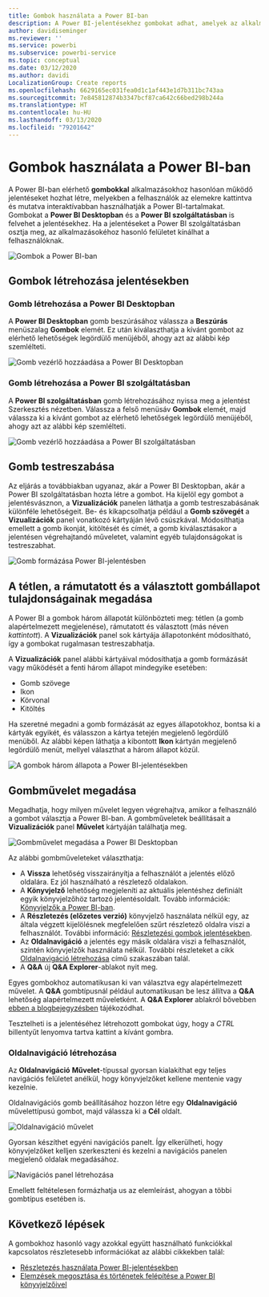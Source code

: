 ```yaml
---
title: Gombok használata a Power BI-ban
description: A Power BI-jelentésekhez gombokat adhat, amelyek az alkalmazásokéhoz hasonlóvá teszik a jelentés működését, és mélyebb interakciót kínálnak a felhasználókkal.
author: davidiseminger
ms.reviewer: ''
ms.service: powerbi
ms.subservice: powerbi-service
ms.topic: conceptual
ms.date: 03/12/2020
ms.author: davidi
LocalizationGroup: Create reports
ms.openlocfilehash: 6629165ec031fea0d1c1af443e1d7b311bc743aa
ms.sourcegitcommit: 7e845812874b3347bcf87ca642c66bed298b244a
ms.translationtype: HT
ms.contentlocale: hu-HU
ms.lasthandoff: 03/13/2020
ms.locfileid: "79201642"
---
```

# <a name="use-buttons-in-power-bi"></a>Gombok használata a Power BI-ban
A Power BI-ban elérhető **gombokkal** alkalmazásokhoz hasonlóan működő jelentéseket hozhat létre, melyekben a felhasználók az elemekre kattintva és mutatva interaktívabban használhatják a Power BI-tartalmakat. Gombokat a **Power BI Desktopban** és a **Power BI szolgáltatásban** is felvehet a jelentésekhez. Ha a jelentéseket a Power BI szolgáltatásban osztja meg, az alkalmazásokéhoz hasonló felületet kínálhat a felhasználóknak.

![Gombok a Power BI-ban](media/desktop-buttons/power-bi-buttons.png)

## <a name="create-buttons-in-reports"></a>Gombok létrehozása jelentésekben

### <a name="create-a-button-in-power-bi-desktop"></a>Gomb létrehozása a Power BI Desktopban

A **Power BI Desktopban** gomb beszúrásához válassza a **Beszúrás** menüszalag **Gombok** elemét. Ez után kiválaszthatja a kívánt gombot az elérhető lehetőségek legördülő menüjéből, ahogy azt az alábbi kép szemlélteti. 

![Gomb vezérlő hozzáadása a Power BI Desktopban](media/desktop-buttons/power-bi-button-dropdown.png)

### <a name="create-a-button-in-the-power-bi-service"></a>Gomb létrehozása a Power BI szolgáltatásban

A **Power BI szolgáltatásban** gomb létrehozásához nyissa meg a jelentést Szerkesztés nézetben. Válassza a felső menüsáv **Gombok** elemét, majd válassza ki a kívánt gombot az elérhető lehetőségek legördülő menüjéből, ahogy azt az alábbi kép szemlélteti. 

![Gomb vezérlő hozzáadása a Power BI szolgáltatásban](media/desktop-buttons/power-bi-button-service-dropdown.png)

## <a name="customize-a-button"></a>Gomb testreszabása

Az eljárás a továbbiakban ugyanaz, akár a Power BI Desktopban, akár a Power BI szolgáltatásban hozta létre a gombot. Ha kijelöl egy gombot a jelentésvásznon, a **Vizualizációk** panelen láthatja a gomb testreszabásának különféle lehetőségeit. Be- és kikapcsolhatja például a **Gomb szövegét** a **Vizualizációk** panel vonatkozó kártyáján lévő csúszkával. Módosíthatja emellett a gomb ikonját, kitöltését és címét, a gomb kiválasztásakor a jelentésen végrehajtandó műveletet, valamint egyéb tulajdonságokat is testreszabhat.

![Gomb formázása Power BI-jelentésben](media/desktop-buttons/power-bi-button-properties.png)

## <a name="set-button-properties-when-idle-hovered-over-or-selected"></a>A tétlen, a rámutatott és a választott gombállapot tulajdonságainak megadása

A Power BI a gombok három állapotát különbözteti meg: tétlen (a gomb alapértelmezett megjelenése), rámutatott és választott (más néven *kattintott*). A **Vizualizációk** panel sok kártyája állapotonként módosítható, így a gombokat rugalmasan testreszabhatja.

A **Vizualizációk** panel alábbi kártyáival módosíthatja a gomb formázását vagy működését a fenti három állapot mindegyike esetében:

* Gomb szövege
* Ikon
* Körvonal
* Kitöltés

Ha szeretné megadni a gomb formázását az egyes állapotokhoz, bontsa ki a kártyák egyikét, és válasszon a kártya tetején megjelenő legördülő menüből. Az alábbi képen láthatja a kibontott **Ikon** kártyán megjelenő legördülő menüt, mellyel választhat a három állapot közül.

![A gombok három állapota a Power BI-jelentésekben](media/desktop-buttons/power-bi-button-format.png)


## <a name="select-the-action-for-a-button"></a>Gombművelet megadása

Megadhatja, hogy milyen művelet legyen végrehajtva, amikor a felhasználó a gombot választja a Power BI-ban. A gombműveletek beállításait a **Vizualizációk** panel **Művelet** kártyáján találhatja meg.

![Gombművelet megadása a Power BI Desktopban](media/desktop-buttons/power-bi-button-action.png)

Az alábbi gombműveleteket választhatja:

- A **Vissza** lehetőség visszairányítja a felhasználót a jelentés előző oldalára. Ez jól használható a részletező oldalakon.
- A **Könyvjelző** lehetőség megjeleníti az aktuális jelentéshez definiált egyik könyvjelzőhöz tartozó jelentésoldalt. Tovább információk: [Könyvjelzők a Power BI-ban](desktop-bookmarks.md). 
- A **Részletezés (előzetes verzió)** könyvjelző használata nélkül egy, az általa végzett kijelölésnek megfelelően szűrt részletező oldalra viszi a felhasználót. További információ: [Részletezési gombok jelentésekben](desktop-drill-through-buttons.md).
- Az **Oldalnavigáció** a jelentés egy másik oldalára viszi a felhasználót, szintén könyvjelzők használata nélkül. További részleteket a cikk [Oldalnavigáció létrehozása](#create-page-navigation) című szakaszában talál.
- A **Q&A** új **Q&A Explorer**-ablakot nyit meg. 

Egyes gombokhoz automatikusan ki van választva egy alapértelmezett művelet. A **Q&A** gombtípusnál például automatikusan be lesz állítva a **Q&A** lehetőség alapértelmezett műveletként. A **Q&A Explorer** ablakról bővebben [ebben a blogbejegyzésben](https://powerbi.microsoft.com/blog/power-bi-desktop-april-2018-feature-summary/#Q&AExplorer) tájékozódhat.

Tesztelheti is a jelentéséhez létrehozott gombokat úgy, hogy a *CTRL* billentyűt lenyomva tartva kattint a kívánt gombra. 

### <a name="create-page-navigation"></a>Oldalnavigáció létrehozása

Az **Oldalnavigáció** **Művelet**-típussal gyorsan kialakíthat egy teljes navigációs felületet anélkül, hogy könyvjelzőket kellene mentenie vagy kezelnie.

Oldalnavigációs gomb beállításához hozzon létre egy **Oldalnavigáció** művelettípusú gombot, majd válassza ki a **Cél** oldalt.

![Oldalnavigáció művelet](media/desktop-buttons/power-bi-page-navigation.png)

Gyorsan készíthet egyéni navigációs panelt. Így elkerülheti, hogy könyvjelzőket kelljen szerkeszteni és kezelni a navigációs panelen megjelenő oldalak megadásához.

![Navigációs panel létrehozása](media/desktop-buttons/power-bi-build-navigation-pane.png)

Emellett feltételesen formázhatja us az elemleírást, ahogyan a többi gombtípus esetében is.

## <a name="next-steps"></a>Következő lépések
A gombokhoz hasonló vagy azokkal együtt használható funkciókkal kapcsolatos részletesebb információkat az alábbi cikkekben talál:

* [Részletezés használata Power BI-jelentésekben](desktop-drillthrough.md)
* [Elemzések megosztása és történetek felépítése a Power BI könyvjelzőivel](desktop-bookmarks.md)

